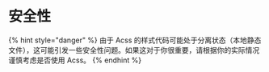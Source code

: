 # 安全性

{% hint style="danger" %}
由于 Acss 的样式代码可能处于分离状态（本地静态文件），这可能引发一些安全性问题。如果这对于你很重要，请根据你的实际情况谨慎考虑是否使用 Acss。
{% endhint %}
